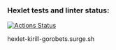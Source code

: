 ### Hexlet tests and linter status:
[![Actions Status](https://github.com/KirillGorobets-LM/layout-designer-project-lvl1/workflows/hexlet-check/badge.svg)](https://github.com/KirillGorobets-LM/layout-designer-project-lvl1/actions)

hexlet-kirill-gorobets.surge.sh 